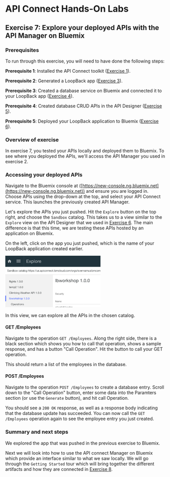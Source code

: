 # API Connect Hands-On Labs

## Exercise 7: Explore your deployed APIs with the API Manager on Bluemix

### Prerequisites

To run through this exercise, you will need to have done the following steps:

**Prerequisite 1**: Installed the API Connect toolkit ([Exercise 1](../ex1)).

**Prerequisite 2**: Generated a LoopBack app ([Exercise 3](../ex3)).

**Prerequisite 3**: Created a database service on Bluemix and connected it to your LoopBack app ([Exercise 4](../ex4)).

**Prerequisite 4**: Created database CRUD APIs in the API Designer ([Exercise 5](../ex5)).

**Prerequisite 5**: Deployed your LoopBack application to Bluemix ([Exercise 6](../ex6)).

### Overview of exercise

In exercise 7, you tested your APIs locally and deployed them to Bluemix. To see where you deployed the APIs, we'll access the API Manager you used in exercise 2.

### Accessing your deployed APIs

Navigate to the Bluemix console at ([https://new-console.ng.bluemix.net](https://new-console.ng.bluemix.net)) and ensure you are logged in. Choose APIs using the drop-down at the top, and select your API Connect service. This launches the previously created API Manager.

Let's explore the APIs you just pushed. Hit the `Explore` button on the top right, and choose the `Sandbox` catalog. This takes us to a view similar to the `Explore` view on the API Designer that we used in [Exercise 6](../ex6). The main difference is that this time, we are testing these APIs hosted by an application on Bluemix.

On the left, click on the app you just pushed, which is the name of your LoopBack application created earlier.

<img src="SS1.png"  width="300">

In this view, we can explore all the APIs in the chosen catalog.

#### GET /Employees

Navigate to the operation `GET /Employees`. Along the right side, there is a black section which shows you how to call that operation, shows a sample response, and has a button "Call Operation". Hit the button to call your GET operation.

This should return a list of the employees in the database.

#### POST /Employees

Navigate to the operation `POST /Employees` to create a database entry. Scroll down to the "Call Operation" button, enter some data into the Paramters section (or use the `Generate` button), and hit call Operation.

You should see a `200 OK` response, as well as a response body indicating that the database update has succeeded. You can now call the `GET /Employees` operation again to see the employee entry you just created.

### Summary and next steps

We explored the app that was pushed in the previous exercise to Bluemix.

Next we will look into how to use the API connect Manager on Bluemix which provide an interface similar to what we saw locally. We will go through the `Getting Started` tour which will bring together the different artifacts and how they are connected in [Exercise 8](../ex8).